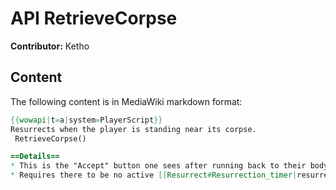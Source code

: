 # API RetrieveCorpse

**Contributor:** Ketho

## Content

The following content is in MediaWiki markdown format:

```mediawiki
{{wowapi|t=a|system=PlayerScript}}
Resurrects when the player is standing near its corpse.
 RetrieveCorpse()

==Details==
* This is the "Accept" button one sees after running back to their body.
* Requires there to be no active [[Resurrect#Resurrection_timer|resurrection timer]] penalty.
```